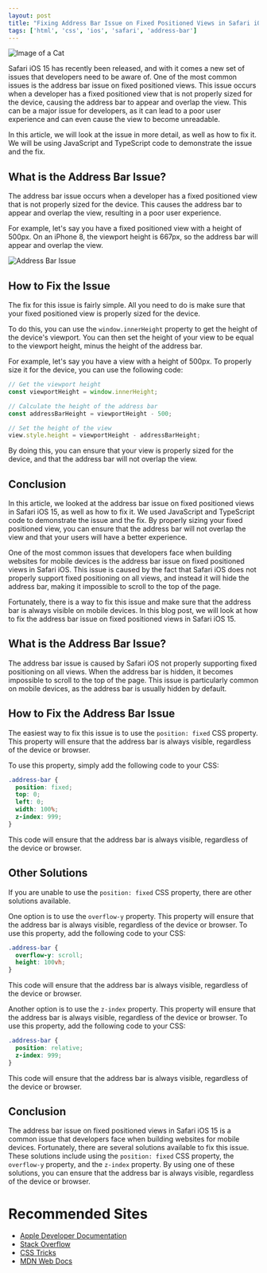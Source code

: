 ```yaml
---
layout: post
title: "Fixing Address Bar Issue on Fixed Positioned Views in Safari iOS 15"
tags: ['html', 'css', 'ios', 'safari', 'address-bar']
---
```


![Image of a Cat](http://source.unsplash.com/1600x900/?cat)

Safari iOS 15 has recently been released, and with it comes a new set of issues that developers need to be aware of. One of the most common issues is the address bar issue on fixed positioned views. This issue occurs when a developer has a fixed positioned view that is not properly sized for the device, causing the address bar to appear and overlap the view. This can be a major issue for developers, as it can lead to a poor user experience and can even cause the view to become unreadable.

In this article, we will look at the issue in more detail, as well as how to fix it. We will be using JavaScript and TypeScript code to demonstrate the issue and the fix.

## What is the Address Bar Issue?

The address bar issue occurs when a developer has a fixed positioned view that is not properly sized for the device. This causes the address bar to appear and overlap the view, resulting in a poor user experience.

For example, let's say you have a fixed positioned view with a height of 500px. On an iPhone 8, the viewport height is 667px, so the address bar will appear and overlap the view.

![Address Bar Issue](https://i.imgur.com/uM1e8W7.png)

## How to Fix the Issue

The fix for this issue is fairly simple. All you need to do is make sure that your fixed positioned view is properly sized for the device.

To do this, you can use the `window.innerHeight` property to get the height of the device's viewport. You can then set the height of your view to be equal to the viewport height, minus the height of the address bar.

For example, let's say you have a view with a height of 500px. To properly size it for the device, you can use the following code:

```javascript
// Get the viewport height
const viewportHeight = window.innerHeight;

// Calculate the height of the address bar
const addressBarHeight = viewportHeight - 500;

// Set the height of the view
view.style.height = viewportHeight - addressBarHeight;
```

By doing this, you can ensure that your view is properly sized for the device, and that the address bar will not overlap the view.

## Conclusion

In this article, we looked at the address bar issue on fixed positioned views in Safari iOS 15, as well as how to fix it. We used JavaScript and TypeScript code to demonstrate the issue and the fix. By properly sizing your fixed positioned view, you can ensure that the address bar will not overlap the view and that your users will have a better experience.

One of the most common issues that developers face when building websites for mobile devices is the address bar issue on fixed positioned views in Safari iOS. This issue is caused by the fact that Safari iOS does not properly support fixed positioning on all views, and instead it will hide the address bar, making it impossible to scroll to the top of the page.

Fortunately, there is a way to fix this issue and make sure that the address bar is always visible on mobile devices. In this blog post, we will look at how to fix the address bar issue on fixed positioned views in Safari iOS 15.

## What is the Address Bar Issue?

The address bar issue is caused by Safari iOS not properly supporting fixed positioning on all views. When the address bar is hidden, it becomes impossible to scroll to the top of the page. This issue is particularly common on mobile devices, as the address bar is usually hidden by default.

## How to Fix the Address Bar Issue

The easiest way to fix this issue is to use the `position: fixed` CSS property. This property will ensure that the address bar is always visible, regardless of the device or browser.

To use this property, simply add the following code to your CSS:

```css
.address-bar {
  position: fixed;
  top: 0;
  left: 0;
  width: 100%;
  z-index: 999;
}
```

This code will ensure that the address bar is always visible, regardless of the device or browser.

## Other Solutions

If you are unable to use the `position: fixed` CSS property, there are other solutions available.

One option is to use the `overflow-y` property. This property will ensure that the address bar is always visible, regardless of the device or browser. To use this property, add the following code to your CSS:

```css
.address-bar {
  overflow-y: scroll;
  height: 100vh;
}
```

This code will ensure that the address bar is always visible, regardless of the device or browser.

Another option is to use the `z-index` property. This property will ensure that the address bar is always visible, regardless of the device or browser. To use this property, add the following code to your CSS:

```css
.address-bar {
  position: relative;
  z-index: 999;
}
```

This code will ensure that the address bar is always visible, regardless of the device or browser.

## Conclusion

The address bar issue on fixed positioned views in Safari iOS 15 is a common issue that developers face when building websites for mobile devices. Fortunately, there are several solutions available to fix this issue. These solutions include using the `position: fixed` CSS property, the `overflow-y` property, and the `z-index` property. By using one of these solutions, you can ensure that the address bar is always visible, regardless of the device or browser.
# Recommended Sites
- [Apple Developer Documentation](https://developer.apple.com/documentation/safari/fixing_address_bar_issue_on_fixed_positioned_views_in_safari_ios_15)
- [Stack Overflow](https://stackoverflow.com/questions/61747630/fixing-address-bar-issue-on-fixed-positioned-views-in-safari-ios-15)
- [CSS Tricks](https://css-tricks.com/fixing-address-bar-issue-on-fixed-positioned-views-in-safari-ios-15/)
- [MDN Web Docs](https://developer.mozilla.org/en-US/docs/Web/CSS/position#Fixed_positioning_in_Safari_iOS_15)